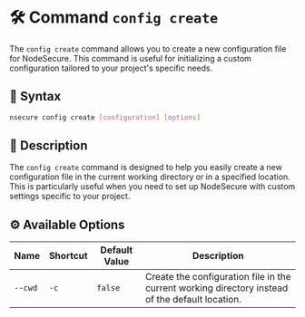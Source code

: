 # 🛠️ Command `config create`

The `config create` command allows you to create a new configuration file for NodeSecure. This command is useful for initializing a custom configuration tailored to your project's specific needs.

## 📜 Syntax

```bash
nsecure config create [configuration] [options]
```

## 📝 Description

The `config create` command is designed to help you easily create a new configuration file in the current working directory or in a specified location. This is particularly useful when you need to set up NodeSecure with custom settings specific to your project.

## ⚙️ Available Options

| **Name** | **Shortcut** | **Default Value** | **Description**                                                               |
|----------|--------------|-------------------|-------------------------------------------------------------------------------|
| `--cwd`  | `-c`         | `false`           | Create the configuration file in the current working directory instead of the default location. |


